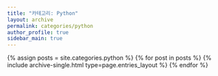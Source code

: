 ```yaml
---
title: "카테고리: Python"
layout: archive
permalink: categories/python
author_profile: true
sidebar_main: true
---
```


{% assign posts = site.categories.python %}
{% for post in posts %} {% include archive-single.html type=page.entries_layout %} {% endfor %}